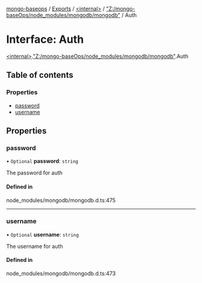 [mongo-baseops](../README.md) / [Exports](../modules.md) / [\<internal\>](../modules/internal_.md) / ["Z:/mongo-baseOps/node\_modules/mongodb/mongodb"](../modules/internal_._Z__mongo_baseOps_node_modules_mongodb_mongodb_.md) / Auth

# Interface: Auth

[\<internal\>](../modules/internal_.md).["Z:/mongo-baseOps/node\_modules/mongodb/mongodb"](../modules/internal_._Z__mongo_baseOps_node_modules_mongodb_mongodb_.md).Auth

## Table of contents

### Properties

- [password](internal_._Z__mongo_baseOps_node_modules_mongodb_mongodb_.Auth.md#password)
- [username](internal_._Z__mongo_baseOps_node_modules_mongodb_mongodb_.Auth.md#username)

## Properties

### password

• `Optional` **password**: `string`

The password for auth

#### Defined in

node_modules/mongodb/mongodb.d.ts:475

___

### username

• `Optional` **username**: `string`

The username for auth

#### Defined in

node_modules/mongodb/mongodb.d.ts:473
